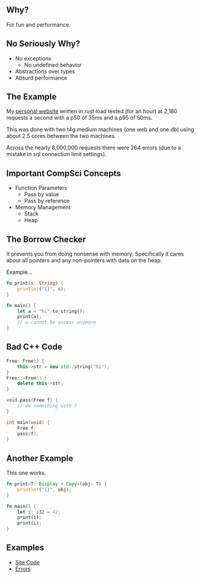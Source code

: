 ## Why?

For fun and performance.

## No Seriously Why?

- No exceptions
  - No undefined behavior
- Abstractions over types
- Absurd performance

## The Example

My [personal website](https://whynot.sh/) written in rust load tested (for an hour) at 2,180 requests a second with a
p50 of 35ms and a p95 of 50ms.

This was done with two t4g.medium machines (one web and one db) using about 2.5 cores between the two machines.

Across the nearly 8,000,000 requests there were 264 errors (due to a mistake in sql connection limit settings).

## Important CompSci Concepts

- Function Parameters
  - Pass by value
  - Pass by reference
- Memory Management
  - Stack
  - Heap

## The Borrow Checker

It prevents you from doing nonsense with memory. Specifically it cares about all pointers and any non-pointers with data
on the heap.

Example...

```rust
fn print(s: String) {
    println!("{}", s);
}

fn main() {
    let a = "hi".to_string();
    print(a);
    // a cannot be access anymore
}
```

## Bad C++ Code

```cpp
Free::Free() {
    this->str = new std::string("hi");
}
Free::~Free() {
    delete this->str;
}

void pass(Free f) {
    // do something with f
}

int main(void) {
    Free f;
    pass(f);
}
```

## Another Example

This one works.

```rust
fn print<T: Display + Copy>(obj: T) {
    println!("{}", obj);
}

fn main() {
    let i: i32 = 42;
    print(i);
    print(i);
}
```

## Examples

- [Site Code](https://github.com/whynotavailable/blag)
- [Errors](https://github.com/whynotavailable/whynot-errors)
